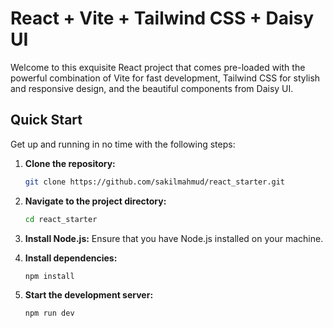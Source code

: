 # React + Vite + Tailwind CSS + Daisy UI

Welcome to this exquisite React project that comes pre-loaded with the powerful combination of Vite for fast development, Tailwind CSS for stylish and responsive design, and the beautiful components from Daisy UI.

## Quick Start

Get up and running in no time with the following steps:

1. **Clone the repository:**

   ```bash
   git clone https://github.com/sakilmahmud/react_starter.git

   ```

2. **Navigate to the project directory:**

   ```bash
   cd react_starter

   ```

3. **Install Node.js:**
   Ensure that you have Node.js installed on your machine.

4. **Install dependencies:**
   ```bash
   npm install
   ```
5. **Start the development server:**
   ```bash
   npm run dev
   ```
